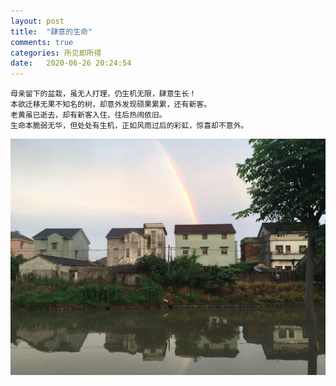 ```yaml
---
layout: post
title:  "肆意的生命"
comments: true
categories: 所见即所得
date:   2020-06-26 20:24:54
---
```


	母亲留下的盆栽，虽无人打理，仍生机无限，肆意生长！
	本欲迁移无果不知名的树，却意外发现硕果累累，还有新客。
	老黄虽已逝去，却有新客入住，往后热闹依旧。
	生命本脆弱无华，但处处有生机，正如风雨过后的彩虹，惊喜却不意外。
	
![rainbow](https://github.com/lbbxsxlz/lbbxsxlz.github.io/raw/master/images/blog/seen/5.jpg)
